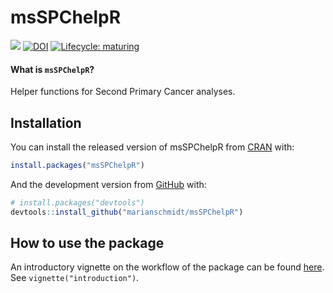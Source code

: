 

# msSPChelpR

<!-- badges: start -->
<!-- [![CRAN status](https://www.r-pkg.org/badges/version/msSPChelpR)](https://cran.r-project.org/package=msSPChelpR) -->
[![](https://img.shields.io/badge/dev%20-0.8.5.9-green.svg)](https://github.com/marianschmidt/msSPChelpR) 
[![DOI](https://zenodo.org/badge/185602745.svg)](https://zenodo.org/badge/latestdoi/185602745)
[![Lifecycle: maturing](https://img.shields.io/badge/lifecycle-maturing-blue.svg)](https://www.tidyverse.org/lifecycle/#maturing)
<!-- [![CRAN RStudio mirror downloads](https://cranlogs.r-pkg.org/badges/last-month/msSPChelpR?color=grey)](https://marianschmidt.github.io/msSPChelpR/) -->
<!-- badges: end -->

#### What is `msSPChelpR`?

Helper functions for Second Primary Cancer analyses.


## Installation

You can install the released version of msSPChelpR from [CRAN](https://CRAN.R-project.org) with:

``` r
install.packages("msSPChelpR")
```

And the development version from [GitHub](https://github.com/) with:

``` r
# install.packages("devtools")
devtools::install_github("marianschmidt/msSPChelpR")
```
## How to use the package

An introductory vignette on the workflow of the package can be found [here](https://marianschmidt.github.io/msSPChelpR/articles/introduction.html). See `vignette("introduction")`.


